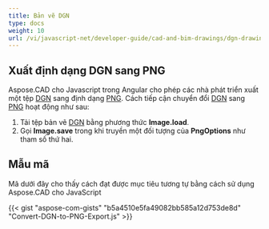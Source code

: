 ```yaml
---
title: Bản vẽ DGN
type: docs
weight: 10
url: /vi/javascript-net/developer-guide/cad-and-bim-drawings/dgn-drawing/
---
```


## **Xuất định dạng DGN sang PNG**

Aspose.CAD cho Javascript trong Angular cho phép các nhà phát triển xuất một tệp [DGN](https://docs.fileformat.com/cad/dgn/) sang định dạng [PNG](https://docs.fileformat.com/image/png/).
Cách tiếp cận chuyển đổi [DGN](https://docs.fileformat.com/cad/dgn/) sang [PNG](https://docs.fileformat.com/image/png/) hoạt động như sau:

1. Tải tệp bản vẽ [DGN](https://docs.fileformat.com/cad/dgn/) bằng phương thức **Image.load**.
2. Gọi **Image.save** trong khi truyền một đối tượng của **PngOptions** như tham số thứ hai.

## Mẫu mã

Mã dưới đây cho thấy cách đạt được mục tiêu tương tự bằng cách sử dụng Aspose.CAD cho JavaScript

{{< gist "aspose-com-gists" "b5a4510e5fa49082bb585a12d753de8d" "Convert-DGN-to-PNG-Export.js" >}}
